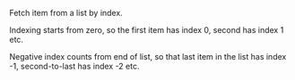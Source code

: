 
[comment]: # (ListCanvasModule)
Fetch item from a list by index.  

Indexing starts from zero, so the first item has index 0, second has index 1 etc.  

Negative index counts from end of list, so that last item in the list has index -1, second-to-last has index -2 etc.